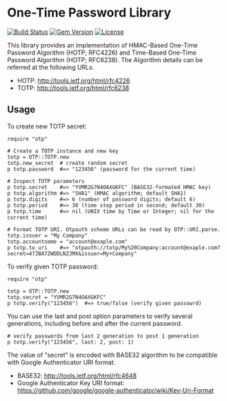 # One-Time Password Library

[![Build Status](https://secure.travis-ci.org/gotoyuzo/otp.png)](https://travis-ci.org/gotoyuzo/otp)
[![Gem Version](https://badge.fury.io/rb/otp.svg)](https://rubygems.org/gems/otp)
[![License](https://img.shields.io/badge/license-MIT-blue.svg?style=flat)](https://github.com/gotoyuzo/otp/blob/master/LICENSE.txt)

This library provides an implementation of 
HMAC-Based One-Time Password Algorithm (HOTP; RFC4226) and
Time-Based One-Time Password Algorithm (HOTP; RFC6238).
The Algorithm details can be referred at the following URLs.

* HOTP: http://tools.ietf.org/html/rfc4226
* TOTP: http://tools.ietf.org/html/rfc6238

## Usage

To create new TOTP secret:

    require "otp"

    # Create a TOTP instance and new key
    totp = OTP::TOTP.new
    totp.new_secret  # create random secret
    p totp.password  #=> "123456" (password for the current time)

    # Inspect TOTP parameters
    p totp.secret    #=> "YVMR2G7N4OAXGKFC" (BASE32-formated HMAC key)
    p totp.algorithm #=> "SHA1" (HMAC algorithm; default SHA1)
    p totp.digits    #=> 6 (number of password digits; default 6)
    p totp.period    #=> 30 (time step period in second; default 30)
    p totp.time      #=> nil (UNIX time by Time or Integer; nil for the current time)

    # Format TOTP URI. Otpauth scheme URLs can be read by OTP::URI.parse.
    totp.issuer = "My Company"
    totp.accountname = "account@exaple.com"
    p totp.to_uri    #=> "otpauth://totp/My%20Company:account@exaple.com?secret=47JBA7ZWDDLNZJMX&issuer=My+Company"

To verify given TOTP password:

    require "otp"

    totp = OTP::TOTP.new
    totp.secret = "YVMR2G7N4OAXGKFC"
    p totp.verify("123456")  #=> true/false (verify given passowrd)

You can use the last and post option parameters to verify several generations, including before and after the current password.

    # verify passwords from last 2 generation to post 1 generation
    p totp.verify("123456", last: 2, post: 1)

The value of "secret" is encoded with BASE32 algorithm to be compatible with Google Authenticator URI format.

* BASE32: http://tools.ietf.org/html/rfc4648
* Google Authenticator Key URI format: https://github.com/google/google-authenticator/wiki/Key-Uri-Format
